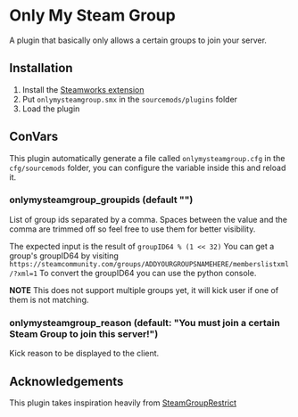 # Only My Steam Group
A plugin that basically only allows a certain groups to join your server.

## Installation
1. Install the [Steamworks extension](https://github.com/hexa-core-eu/SteamWorks/releases)
2. Put `onlymysteamgroup.smx` in the `sourcemods/plugins` folder
3. Load the plugin

## ConVars
This plugin automatically generate a file called `onlymysteamgroup.cfg` in the `cfg/sourcemods` folder,
you can configure the variable inside this and reload it.

### onlymysteamgroup_groupids (default "")
List of group ids separated by a comma. Spaces between the value and the comma are trimmed off so feel free to use them for better visibility.

The expected input is the result of `groupID64 % (1 << 32)`
You can get a group's groupID64 by visiting
`https://steamcommunity.com/groups/ADDYOURGROUPSNAMEHERE/memberslistxml/?xml=1`
To convert the groupID64 you can use the python console.

**NOTE**
This does not support multiple groups yet, it will kick user if one of them is not matching.

### onlymysteamgroup_reason (default: "You must join a certain Steam Group to join this server!")
Kick reason to be displayed to the client.

## Acknowledgements
This plugin takes inspiration heavily from [SteamGroupRestrict](https://github.com/Impact123/SteamGroupRestrict)
